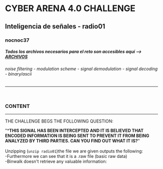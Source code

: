 # CYBER ARENA 4.0 CHALLENGE
## Inteligencia de señales - radio01
### nocnoc37
##### Todos los archivos necesarios para el reto son accesibles aquí --> [ARCHIVOS](WWW.ARCHIVOS)
###### noise filtering - modulation scheme - signal demodulation - signal decoding - binary/ascii

---
<br>  

### CONTENT
---  
THE CHALLENGE BEGS THE FOLLOWING QUESTION:  

"***THIS SIGNAL HAS BEEN INTERCEPTED AND IT IS BELIEVED THAT ENCODED INFORMATION IS BEING SENT TO PREVENT IT FROM BEING ANALYZED BY THIRD PARTIES. CAN YOU FIND OUT WHAT IT IS?**"  
<br>
Unzipping (```unzip radio01```)the file we are given outputs the following:  
-Furthermore we can see that it is a .raw file (basic raw data)  
-Binwalk doesn't retrieve any valuable information:  

